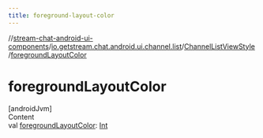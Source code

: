 ```yaml
---
title: foreground-layout-color
---
```

//[stream-chat-android-ui-components](../../../index.md)/[io.getstream.chat.android.ui.channel.list](../index.md)/[ChannelListViewStyle](index.md)/[foregroundLayoutColor](foregroundLayoutColor.md)



# foregroundLayoutColor  
[androidJvm]  
Content  
val [foregroundLayoutColor](foregroundLayoutColor.md): [Int](https://kotlinlang.org/api/latest/jvm/stdlib/kotlin/-int/index.html)  



